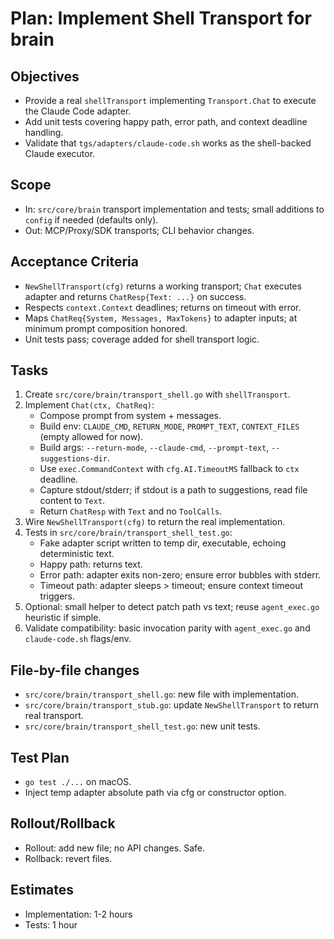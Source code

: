 # Plan: Implement Shell Transport for brain

## Objectives
- Provide a real `shellTransport` implementing `Transport.Chat` to execute the Claude Code adapter.
- Add unit tests covering happy path, error path, and context deadline handling.
- Validate that `tgs/adapters/claude-code.sh` works as the shell-backed Claude executor.

## Scope
- In: `src/core/brain` transport implementation and tests; small additions to `config` if needed (defaults only).
- Out: MCP/Proxy/SDK transports; CLI behavior changes.

## Acceptance Criteria
- `NewShellTransport(cfg)` returns a working transport; `Chat` executes adapter and returns `ChatResp{Text: ...}` on success.
- Respects `context.Context` deadlines; returns on timeout with error.
- Maps `ChatReq{System, Messages, MaxTokens}` to adapter inputs; at minimum prompt composition honored.
- Unit tests pass; coverage added for shell transport logic.

## Tasks
1. Create `src/core/brain/transport_shell.go` with `shellTransport`.
2. Implement `Chat(ctx, ChatReq)`:
   - Compose prompt from system + messages.
   - Build env: `CLAUDE_CMD`, `RETURN_MODE`, `PROMPT_TEXT`, `CONTEXT_FILES` (empty allowed for now).
   - Build args: `--return-mode`, `--claude-cmd`, `--prompt-text`, `--suggestions-dir`.
   - Use `exec.CommandContext` with `cfg.AI.TimeoutMS` fallback to `ctx` deadline.
   - Capture stdout/stderr; if stdout is a path to suggestions, read file content to `Text`.
   - Return `ChatResp` with `Text` and no `ToolCalls`.
3. Wire `NewShellTransport(cfg)` to return the real implementation.
4. Tests in `src/core/brain/transport_shell_test.go`:
   - Fake adapter script written to temp dir, executable, echoing deterministic text.
   - Happy path: returns text.
   - Error path: adapter exits non-zero; ensure error bubbles with stderr.
   - Timeout path: adapter sleeps > timeout; ensure context timeout triggers.
5. Optional: small helper to detect patch path vs text; reuse `agent_exec.go` heuristic if simple.
6. Validate compatibility: basic invocation parity with `agent_exec.go` and `claude-code.sh` flags/env.

## File-by-file changes
- `src/core/brain/transport_shell.go`: new file with implementation.
- `src/core/brain/transport_stub.go`: update `NewShellTransport` to return real transport.
- `src/core/brain/transport_shell_test.go`: new unit tests.

## Test Plan
- `go test ./...` on macOS.
- Inject temp adapter absolute path via cfg or constructor option.

## Rollout/Rollback
- Rollout: add new file; no API changes. Safe.
- Rollback: revert files.

## Estimates
- Implementation: 1-2 hours
- Tests: 1 hour
